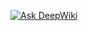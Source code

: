 [![Ask DeepWiki](https://deepwiki.com/badge.svg)](https://deepwiki.com/Jenrimark/Health-Management)

